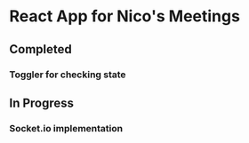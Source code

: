 # React App for Nico's Meetings

## Completed
### Toggler for checking state

## In Progress
### Socket.io implementation

